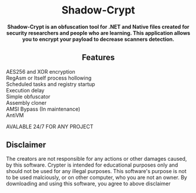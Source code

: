 <div align="center">
  <h1>
      Shadow-Crypt
  </h1>
  <h4> Shadow-Crypt is an obfuscation tool for .NET and Native files created for security researchers and people who are learning.
    This application allows you to encrypt your payload to decrease scanners detection.</h4>
</div>


<div align="center">
  <h2>Features</h2>
  
</div>
  
  AES256 and XOR encryption
  <br/>
 RegAsm or Itself process hollowing
  <br/>
 Scheduled tasks and registry startup
  <br/>
 Execution delay
  <br/>
 Simple obfuscator
  <br/>
 Assembly cloner
  <br/>
 AMSI Bypass (In maintenance)
  <br/>
 AntiVM
  <br/>
 
AVALABLE 24/7 FOR ANY PROJECT 
  
## Disclaimer

The creators are not responsible for any actions or other damages caused, by this software.
Crypter is intended for educational purposes only and should not be used for any illegal purposes.
This software's purpose is not to be used malciously, or on other computer, who you are not an owner.
By downloading and using this software, you agree to above disclaimer 





